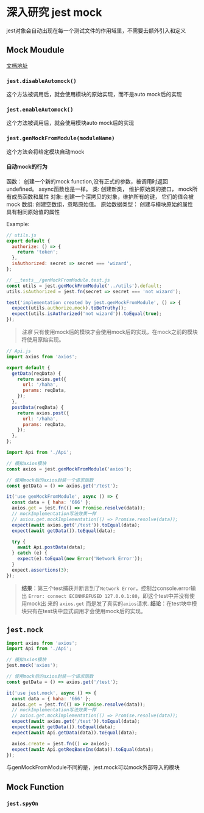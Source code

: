 # 深入研究 jest mock

jest对象会自动出现在每一个测试文件的作用域里，不需要去额外引入和定义

## Mock Moudule

[文档地址](https://jestjs.io/docs/en/24.x/jest-object)

### `jest.disableAutomock()`

这个方法被调用后，就会使用模块的原始实现，而不是auto mock后的实现

### `jest.enableAutomock()`

这个方法被调用后，就会使用模块auto mock后的实现

### `jest.genMockFromModule(moduleName)`

这个方法会将给定模块自动mock

#### 自动mock的行为

函数： 创建一个新的mock function,没有正式的参数，被调用时返回undefined。 async函数也是一样。
类: 创建新类， 维护原始类的接口， mock所有成员函数和属性
对象: 创建一个深拷贝的对象，维护所有的键， 它们的值会被mock
数组: 创建空数组，忽略原始值。
原始数据类型： 创建与模块原始的属性具有相同原始值的属性

Example:

```js
// utils.js
export default {
  authorize: () => {
    return 'token';
  },
  isAuthorized: secret => secret === 'wizard',
};
```

```js
// __tests__/genMockFromModule.test.js
const utils = jest.genMockFromModule('../utils').default;
utils.isAuthorized = jest.fn(secret => secret === 'not wizard');

test('implementation created by jest.genMockFromModule', () => {
  expect(utils.authorize.mock).toBeTruthy();
  expect(utils.isAuthorized('not wizard')).toEqual(true);
});
```

> *注意* 只有使用mock后的模块才会使用mock后的实现，在mock之前的模块将使用原始实现。

```js
// Api.js
import axios from 'axios';

export default {
  getData(reqData) {
    return axios.get({
      url: '/haha',
      params: reqData,
    });
  },
  postData(reqData) {
    return axios.post({
      url: '/haha',
      params: reqData,
    });
  },
};

```

```js
import Api from './Api';

// 模拟axios模块
const axios = jest.genMockFromModule('axios');

// 使用mock后的axios封装一个请求函数
const getData = () => axios.get('/test');

it('use genMockFromModule', async () => {
  const data = { haha: '666' };
  axios.get = jest.fn(() => Promise.resolve(data));
  // mockImplementation写法效果一样
  // axios.get.mockImplementation(() => Promise.resolve(data));
  expect(await axios.get('/test')).toEqual(data);
  expect(await getData()).toEqual(data);

  try {
    await Api.postData(data);
  } catch (e) {
    expect(e).toEqual(new Error('Network Error'));
  }
  expect.assertions(3);
});

```

> **结果**：第三个test捕获并断言到了`Network Error`，控制台console.error输出
> `Error: connect ECONNREFUSED 127.0.0.1:80`，即这个test中并没有使用mock出
> 来的 `axios.get` 而是发了真实的`axios`请求.
> **结论**：在test块中模块只有在test块中显式调用才会使用mock后的实现。

## `jest.mock`

```js
import axios from 'axios';
import Api from './Api';

// 模拟axios模块
jest.mock('axios');

// 使用mock后的axios封装一个请求函数
const getData = () => axios.get('/test');

it('use jest.mock', async () => {
  const data = { haha: '666' };
  axios.get = jest.fn(() => Promise.resolve(data));
  // mockImplementation写法效果一样
  // axios.get.mockImplementation(() => Promise.resolve(data));
  expect(await axios.get('/test')).toEqual(data);
  expect(await getData()).toEqual(data);
  expect(await Api.getData(data)).toEqual(data);

  axios.create = jest.fn(() => axios);
  expect(await Api.getReqBaseIns(data)).toEqual(data);
});

```

与genMockFromModule不同的是，jest.mock可以mock外部导入的模块


## Mock Function

### `jest.spyOn`
